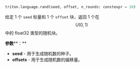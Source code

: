 ```python
triton.language.rand(seed, offset, n_rounds: constexpr = 10)
```


给定 1 个 `seed` 标量和 1 个 `offset` 块，返回 1 个在 $$U(0,1)$$ 中的 float32 类型的随机块。 


**参数****：**

* **seed** - 用于生成随机数的种子。
* **offsets** - 用于生成随机数的偏移量。


